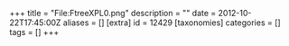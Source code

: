 +++
title = "File:FtreeXPL0.png"
description = ""
date = 2012-10-22T17:45:00Z
aliases = []
[extra]
id = 12429
[taxonomies]
categories = []
tags = []
+++



